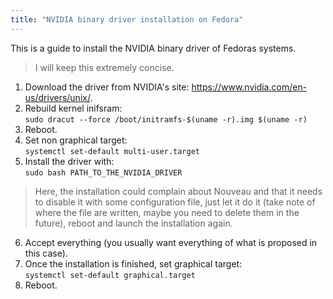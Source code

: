 ```yaml
---
title: "NVIDIA binary driver installation on Fedora"
---
```


This is a guide to install the NVIDIA binary driver of Fedoras systems.  
> I will keep this extremely concise.  

1. Download the driver from NVIDIA's site: https://www.nvidia.com/en-us/drivers/unix/.
2. Rebuild kernel inifsram:  
`sudo dracut --force /boot/initramfs-$(uname -r).img $(uname -r)`
3. Reboot.
4. Set non graphical target:  
`systemctl set-default multi-user.target`
5. Install the driver with:  
`sudo bash PATH_TO_THE_NVIDIA_DRIVER`
> Here, the installation could complain about Nouveau and that it needs to disable it with some configuration file, just let it do it (take note of where the file are written, maybe you need to delete them in the future), reboot and launch the installation again.
6. Accept everything (you usually want everything of what is proposed in this case).
7. Once the installation is finished, set graphical target:  
`systemctl set-default graphical.target`
8. Reboot.
